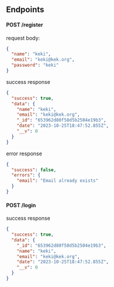 ## Endpoints

#### POST /register

request body:
```json
{
  "name": "keki",
  "email": "keki@kek.org",
  "password": "keki"
}
```

success response 
```json
{
  "success": true,
  "data": {
    "name": "keki",
    "email": "keki@kek.org",
    "_id": "653962d80f58d5b2504e19b3",
    "date": "2023-10-25T18:47:52.855Z",
    "__v": 0
  }
}
```

error response
```json
{
  "success": false,
  "errors": {
    "email": "Email already exists"
  }
}
```

#### POST /login

success response
```json
{
  "success": true,
  "data": {
    "_id": "653962d80f58d5b2504e19b3",
    "name": "keki",
    "email": "keki@kek.org",
    "date": "2023-10-25T18:47:52.855Z",
    "__v": 0
  }
}
```